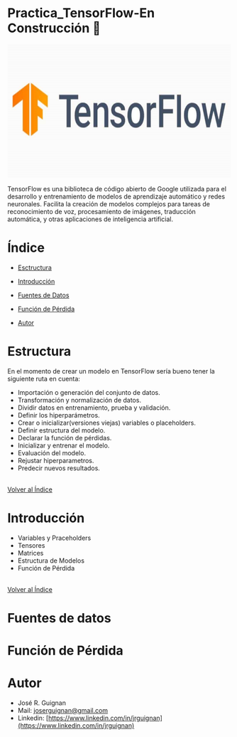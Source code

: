# Practica_TensorFlow-En Construcción :construction:

<p align="center">
<img src="images/tensorflow.png"  height=300>
</p>

TensorFlow es una biblioteca de código abierto de Google utilizada para el desarrollo y entrenamiento de modelos de aprendizaje automático y redes neuronales. Facilita la creación de modelos complejos para tareas de reconocimiento de voz, procesamiento de imágenes, traducción automática, y otras aplicaciones de inteligencia artificial.

# Índice

* [Esctructura](#Estructura) 

* [Introducción](#Introducción) 

* [Fuentes de Datos](#Fuentes-de-Datos) 

* [Función de Pérdida](#Función-de-Pérdida) 



* [Autor](#Autor)



# Estructura 

En el momento de crear un modelo en TensorFlow sería bueno tener la siguiente ruta en cuenta:

- Importación o generación del conjunto de datos.
- Transformación y normalización de datos.
- Dividir datos en entrenamiento, prueba y validación.
- Definir los hiperparámetros.
- Crear o inicializar(versiones viejas) variables o placeholders.
- Definir estructura del modelo.
- Declarar la función de pérdidas.
- Inicializar y entrenar el modelo.
- Evaluación del modelo.
- Rejustar hiperparametros.
- Predecir nuevos resultados.

<br>[Volver al Índice](#Índice)


# Introducción

- Variables y Praceholders
- Tensores
- Matrices
- Estructura de Modelos
- Función de Pérdida 

<br>[Volver al Índice](#Índice)

# Fuentes de datos

# Función de Pérdida


# Autor

- José R. Guignan
- Mail: joserguignan@gmail.com
- Linkedin: [https://www.linkedin.com/in/jrguignan](https://www.linkedin.com/in/jrguignan)